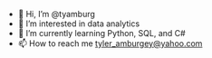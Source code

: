 - 👋 Hi, I’m @tyamburg
- 👀 I’m interested in data analytics
- 🌱 I’m currently learning Python, SQL, and C#
- 📫 How to reach me tyler_amburgey@yahoo.com
